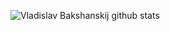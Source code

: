 ![Vladislav Bakshanskij github stats](https://github-readme-stats.vercel.app/api?username=VladislavBakshanskij)